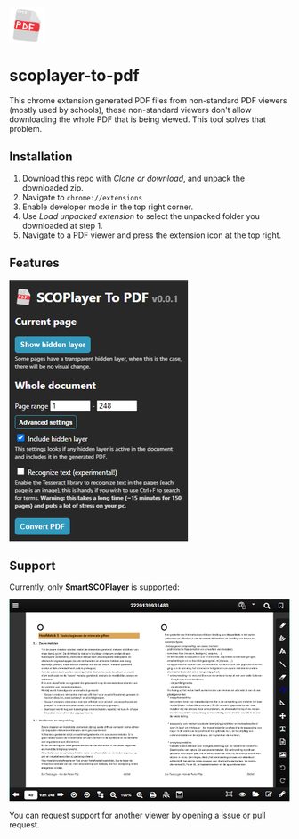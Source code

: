 ![Icon](https://github.com/CodeStix/scoplayer-to-pdf/blob/master/images/icon64.png)
# scoplayer-to-pdf
This chrome extension generated PDF files from non-standard PDF viewers (mostly used by schools), 
these non-standard viewers don't allow downloading the whole PDF that is being viewed. This tool solves that problem.


## Installation
1. Download this repo with *Clone or download*, and unpack the downloaded zip.
2. Navigate to `chrome://extensions`
3. Enable developer mode in the top right corner.
4. Use *Load unpacked extension* to select the unpacked folder you downloaded at step 1.
5. Navigate to a PDF viewer and press the extension icon at the top right.


## Features
![The menu](https://github.com/CodeStix/scoplayer-to-pdf/blob/master/images/menu.png)


## Support
Currently, only **SmartSCOPlayer** is supported:

![SmartSCOPlayer looks like this](https://github.com/CodeStix/scoplayer-to-pdf/blob/master/images/example.png)


You can request support for another viewer by opening a issue or pull request.